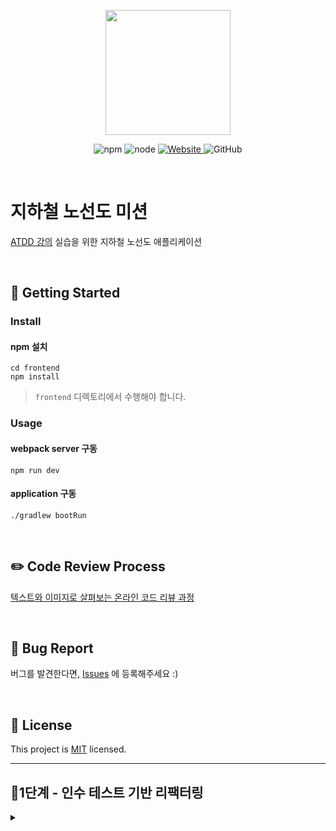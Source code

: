 <p align="center">
    <img width="200px;" src="https://raw.githubusercontent.com/woowacourse/atdd-subway-admin-frontend/master/images/main_logo.png"/>
</p>
<p align="center">
  <img alt="npm" src="https://img.shields.io/badge/npm-6.14.15-blue">
  <img alt="node" src="https://img.shields.io/badge/node-14.18.2-blue">
  <a href="https://edu.nextstep.camp/c/R89PYi5H" alt="nextstep atdd">
    <img alt="Website" src="https://img.shields.io/website?url=https%3A%2F%2Fedu.nextstep.camp%2Fc%2FR89PYi5H">
  </a>
  <img alt="GitHub" src="https://img.shields.io/github/license/next-step/atdd-subway-admin">
</p>

<br>

# 지하철 노선도 미션
[ATDD 강의](https://edu.nextstep.camp/c/R89PYi5H) 실습을 위한 지하철 노선도 애플리케이션

<br>

## 🚀 Getting Started

### Install
#### npm 설치
```
cd frontend
npm install
```
> `frontend` 디렉토리에서 수행해야 합니다.

### Usage
#### webpack server 구동
```
npm run dev
```
#### application 구동
```
./gradlew bootRun
```
<br>

## ✏️ Code Review Process
[텍스트와 이미지로 살펴보는 온라인 코드 리뷰 과정](https://github.com/next-step/nextstep-docs/tree/master/codereview)

<br>

## 🐞 Bug Report

버그를 발견한다면, [Issues](https://github.com/next-step/atdd-subway-service/issues) 에 등록해주세요 :)

<br>

## 📝 License

This project is [MIT](https://github.com/next-step/atdd-subway-service/blob/master/LICENSE.md) licensed.

***

## 🚀1단계 - 인수 테스트 기반 리팩터링
<details>
<summary> </summary>

### 요구사항 
* [x] LineService 리팩터링
* [ ] (선택) LineSectionAcceptanceTest 리팩터링

### 요구사항 설명
#### 인수 테스트 기반 리팩터링
* LineService의 비즈니스 로직을 도메인으로 옮기기
  * Sections로
    * [x] addSection
    * [x] updateUpStation 
    * [x] updateDownStation
    * [x] updateDownStation
    * [x] getStations
    * [x] remove
  * Section으로
    * [x] updateUpStation
    * [x] updateDownStation
* 한번에 많은 부분을 고치려 하지 말고 나눠서 부분부분 리팩터링하기
* 전체 기능은 인수 테스트로 보호한 뒤 세부 기능을 TDD로 리팩터링하기

1. **Domain으로 옮길 로직을 찾기**  
   * 스프링 빈을 사용하는 객체와 의존하는 로직을 제외하고는 도메인으로 옮길 예정   
   * 객체지향 생활체조를 참고   
2. **Domain의 단위 테스트를 작성하기**   
   * 서비스 레이어에서 옮겨 올 로직의 기능을 테스트   
   * SectionsTest나 LineTest 클래스가 생성될 수 있음   
3. **로직을 옮기기**   
   * 기존 로직을 지우지 말고 새로운 로직을 만들어 수행   
   * 정상 동작 확인 후 기존 로직 제거

#### (선택) 인수 테스트 통합   
* API를 검증하기 보다는 시나리오, 흐름을 검증하는 테스트로 리팩터링 하기   
* 반드시 하나의 시나리오로 통합할 필요는 없음, 기능의 인수 조건을 설명할 때 하나 이상의 시나리오가 필요한 경우 여러개의 시나리오를 만들어 인수 테스트를 작성할 수 있음

인수 조건 예시
```
Feature: 지하철 구간 관련 기능

  Background 
    Given 지하철역 등록되어 있음
    And 지하철 노선 등록되어 있음
    And 지하철 노선에 지하철역 등록되어 있음

  Scenario: 지하철 구간을 관리
    When 지하철 구간 등록 요청
    Then 지하철 구간 등록됨
    When 지하철 노선에 등록된 역 목록 조회 요청
    Then 등록한 지하철 구간이 반영된 역 목록이 조회됨
    When 지하철 구간 삭제 요청
    Then 지하철 구간 삭제됨
    When 지하철 노선에 등록된 역 목록 조회 요청
    Then 삭제한 지하철 구간이 반영된 역 목록이 조회됨
```

</details>
